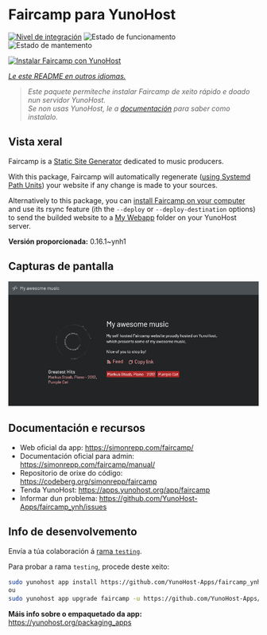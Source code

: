 <!--
NOTA: Este README foi creado automáticamente por <https://github.com/YunoHost/apps/tree/master/tools/readme_generator>
NON debe editarse manualmente.
-->

# Faircamp para YunoHost

[![Nivel de integración](https://dash.yunohost.org/integration/faircamp.svg)](https://ci-apps.yunohost.org/ci/apps/faircamp/) ![Estado de funcionamento](https://ci-apps.yunohost.org/ci/badges/faircamp.status.svg) ![Estado de mantemento](https://ci-apps.yunohost.org/ci/badges/faircamp.maintain.svg)

[![Instalar Faircamp con YunoHost](https://install-app.yunohost.org/install-with-yunohost.svg)](https://install-app.yunohost.org/?app=faircamp)

*[Le este README en outros idiomas.](./ALL_README.md)*

> *Este paquete permíteche instalar Faircamp de xeito rápido e doado nun servidor YunoHost.*  
> *Se non usas YunoHost, le a [documentación](https://yunohost.org/install) para saber como instalalo.*

## Vista xeral

Faircamp is a [Static Site Generator](https://en.wikipedia.org/wiki/Static_site_generator) dedicated to music producers.

With this package, Faircamp will automatically regenerate ([using Systemd Path Units](https://www.putorius.net/systemd-path-units.html)) your website if any change is made to your sources.

Alternatively to this package, you can [install Faircamp on your computer](https://simonrepp.com/faircamp/manual/installation.html) and use its rsync feature (ith the `--deploy` or `--deploy-destination` options) to send the builded website to a [My Webapp](https://apps.yunohost.org/app/my_webapp) folder on your YunoHost server.


**Versión proporcionada:** 0.16.1~ynh1

## Capturas de pantalla

![Captura de pantalla de Faircamp](./doc/screenshots/faircamp-screenshot.png)

## Documentación e recursos

- Web oficial da app: <https://simonrepp.com/faircamp/>
- Documentación oficial para admin: <https://simonrepp.com/faircamp/manual/>
- Repositorio de orixe do código: <https://codeberg.org/simonrepp/faircamp>
- Tenda YunoHost: <https://apps.yunohost.org/app/faircamp>
- Informar dun problema: <https://github.com/YunoHost-Apps/faircamp_ynh/issues>

## Info de desenvolvemento

Envía a túa colaboración á [rama `testing`](https://github.com/YunoHost-Apps/faircamp_ynh/tree/testing).

Para probar a rama `testing`, procede deste xeito:

```bash
sudo yunohost app install https://github.com/YunoHost-Apps/faircamp_ynh/tree/testing --debug
ou
sudo yunohost app upgrade faircamp -u https://github.com/YunoHost-Apps/faircamp_ynh/tree/testing --debug
```

**Máis info sobre o empaquetado da app:** <https://yunohost.org/packaging_apps>
